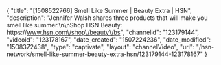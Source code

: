 {
    "title": "[1508522766] Smell Like Summer | Beauty Extra | HSN",
    "description": "Jennifer Walsh shares three products that will make you smell like summer.\n\nShop HSN Beauty: https:\/\/www.hsn.com\/shop\/beauty\/bs",
    "channelid": "123179144",
    "videoid": "123178167",
    "date_created": "1507224236",
    "date_modified": "1508372438",
    "type": "captivate",
    "layout": "channelVideo",
    "url": "\/hsn-network\/smell-like-summer-beauty-extra-hsn\/123179144-123178167"
}